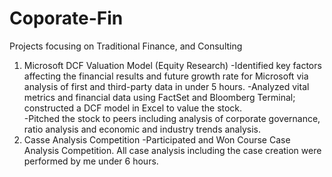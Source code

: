 # Coporate-Fin
Projects focusing on Traditional Finance, and Consulting
1. Microsoft DCF Valuation Model (Equity Research)
-Identified key factors affecting the financial results and future growth rate for Microsoft via analysis of first and third-party data in under 5 hours.
-Analyzed vital metrics and financial data using FactSet and Bloomberg Terminal; constructed a DCF model in Excel to value the stock.  
-Pitched the stock to peers including analysis of corporate governance, ratio analysis and economic and industry trends analysis. 
2. Casse Analysis Competition
-Participated and Won Course Case Analysis Competition. All case analysis including the case creation were performed by me under 6 hours. 
